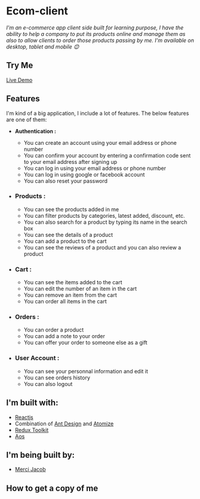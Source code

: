 # Ecom-client

_I'm an e-commerce app client side built for learning purpose, I have the ability to help a company to put its products online and manage them as also to 
allow clients to order those products passing by me. I'm available on desktop, tablet and mobile 😊_

## Try Me

[Live Demo](https://ecommerce-jac-dev.netlify.app/#/)

## Features

I'm kind of a big application, I include a lot of features. The below features are one of them:
- __Authentication :__
  - You can create an account using your email address or phone number
  - You can confirm your account by entering a confirmation code sent to your email address after signing up
  - You can log in using your email address or phone number
  - You can log in using google or facebook account
  - You can also reset your password
  
- ### __Products :__
  - You can see the products added in me
  - You can filter products by categories, latest added, discount, etc.
  - You can also search for a product by typing its name in the search box
  - You can see the details of a product
  - You can add a product to the cart
  - You can see the reviews of a product and you can also review a product
  
- ### __Cart :__
  - You can see the items added to the cart
  - You can edit the number of an item in the cart
  - You can remove an item from the cart
  - You can order all items in the cart

- ### __Orders :__
  - You can order a product
  - You can add a note to your order
  - You can offer your order to someone else as a gift
  
- ### __User Account :__
  - You can see your personnal information and edit it
  - You can see orders history
  - You can also logout
  
## I'm built with:

- [Reactjs](https://reactjs.org/)
- Combination of [Ant Design](https://ant.design/) and [Atomize](https://atomizecode.com/)
- [Redux Toolkit](https://redux-toolkit.js.org/)
- [Aos](https://michalsnik.github.io/aos/)

## I'm being built by:

- [Merci Jacob](https://github.com/jacob-js)

## How to get a copy of me
